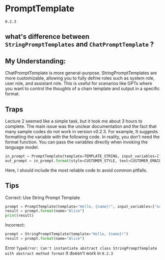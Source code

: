 # PromptTemplate

`0.2.3`

## what's difference between `StringPromptTemplates` and `ChatPromptTemplate` ?

## My Understanding:

ChatPromptTemplate is more general-purpose.
StringPromptTemplates are more customizable, allowing you to fully define roles such as system role, user role, and assistant role. This is useful for scenarios like GPTs where you want to control the thoughts of a chain template and output in a specific format.


## Traps
Lecture 2 seemed like a simple task, but it took me about 3 hours to complete.
The main issue was the unclear documentation and the fact that many sample codes do not work in version v0.2.3.
For example,
It suggests formatting the variable with the following code. In reality, you don't need the format function. You can pass the variables directly when invoking the language model.


```python
in_prompt = PromptTemplate(template=TEMPLATE_STRING, input_variables=["style", "text"])
out_prompt = in_prompt.format(style=CUSTOMER_STYLE, text=CUSTOMER_EMAIL)
```

Here, I should include the most reliable code to avoid common pitfalls.

## Tips

Correct: Use String Prompt Template

```python
prompt = PromptTemplate(template="Hello, {name}!", input_variables=["name"])
result = prompt.format(name="Alice")
print(result)
```

Incorrect: 

```python
prompt = StringPromptTemplate(template="Hello, {name}!")
result = prompt.format(name="Alice")
```

Error `TypeError: Can't instantiate abstract class StringPromptTemplate with abstract method format`
It doesn't work in `0.2.3`

